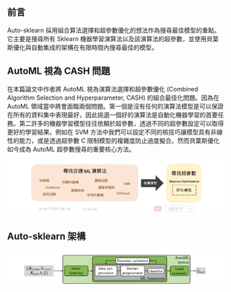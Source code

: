 

## 前言
Auto-sklearn 採用組合算法選擇和超參數優化的想法作為搜尋最佳模型的重點。它主要是搜尋所有 Sklearn 機器學習演算法以及該演算法的超參數，並使用貝葉斯優化與自動集成的架構在有限時間內搜尋最佳的模型。

## AutoML 視為 CASH 問題
在本篇論文中作者將 AutoML 視為演算法選擇和超參數優化 (Combined Algorithm Selection and Hyperparameter, CASH) 的組合最佳化問題。因為在 AutoML 領域當中將會面臨兩個問題。第一個是沒有任何的演算法模型是可以保證在所有的資料集中表現最好，因此挑選一個好的演算法是自動化機器學習的首要任務。第二許多的機器學習模型往往依賴於超參數，透過不同的超參數設定可以取得更好的學習結果。例如在 SVM 方法中我們可以設定不同的核技巧讓模型具有非線性的能力，或是透過超參數 C 限制模型的複雜度防止過度擬合。然而貝葉斯優化如今成為 AutoML 超參數搜尋的重要核心方法。

![](./image/img20-1.png)

## Auto-sklearn 架構


![](./image/img20-2.png)